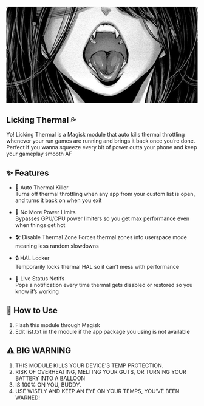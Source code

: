 ![LickingT](https://raw.githubusercontent.com/fuckyoustan/Licking-Thermal/refs/heads/main/banner.jpeg)

## Licking Thermal 💦

Yo! Licking Thermal is a Magisk module that auto kills thermal throttling whenever your run games are running and brings it back once you’re done.  Perfect if you wanna squeeze every bit of power outta your phone and keep your gameplay smooth AF

## ✨ Features

- 🚀 Auto Thermal Killer  
  Turns off thermal throttling when any app from your custom list is open, and turns it back on when you exit

- 🧠 No More Power Limits  
  Bypasses GPU/CPU power limiters so you get max performance even when things get hot

- 🛠 Disable Thermal Zone
  Forces thermal zones into userspace mode meaning less random slowdowns

- 🔒 HAL Locker  
  Temporarily locks thermal HAL so it can’t mess with performance

- 🔔 Live Status Notifs  
  Pops a notification every time thermal gets disabled or restored so you know it’s working

## 📂 How to Use

1. Flash this module through Magisk
2. Edit list.txt in the module if the app package you using is not available

## ⚠️ BIG WARNING
1. THIS MODULE KILLS YOUR DEVICE'S TEMP PROTECTION.
2. RISK OF OVERHEATING, MELTING YOUR GUTS, OR TURNING YOUR BATTERY INTO A BALLOON
3. IS 100% ON YOU, BUDDY.
4. USE WISELY AND KEEP AN EYE ON YOUR TEMPS, YOU’VE BEEN WARNED!
